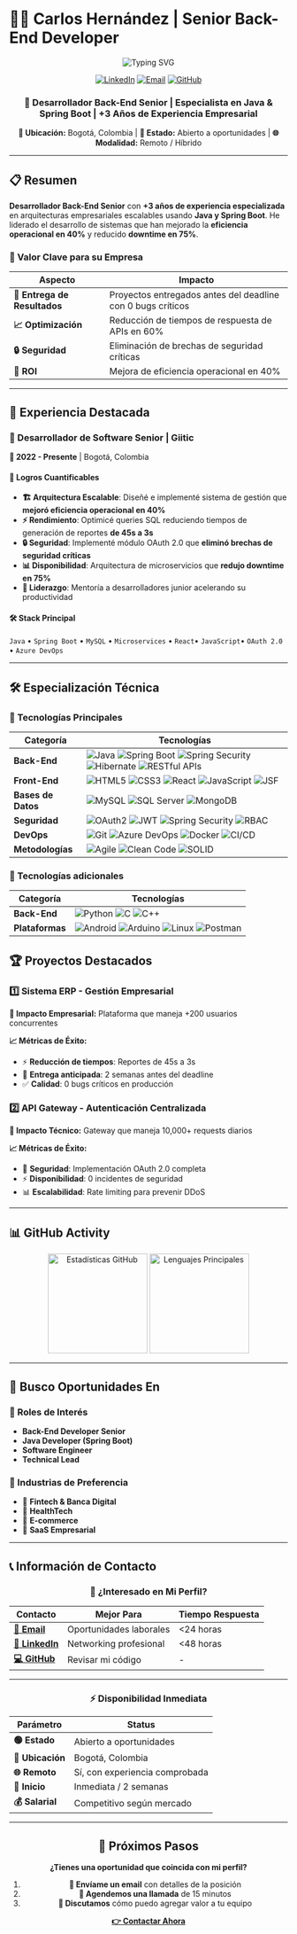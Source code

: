 # 👨‍💻 Carlos Hernández | Senior Back-End Developer

<div align="center">

![Typing SVG](https://readme-typing-svg.herokuapp.com?font=Fira+Code&weight=600&size=28&pause=1000&color=667EEA&center=true&vCenter=true&width=800&lines=Desarrollador+Back-End+Senior;Java+%7C+Spring+Boot+%7C+Microservicios;Construyendo+soluciones+seguras+y+escalables;M%C3%A1s+de+3+a%C3%B1os+de+experiencia+empresarial)

<p align="center">
  <a href="https://www.linkedin.com/in/carlosyhs/"><img src="https://img.shields.io/badge/LinkedIn-Contactar-0077B5?style=for-the-badge&logo=linkedin&logoColor=white" alt="LinkedIn"/></a>
  <a href="mailto:carlossanchez25fasa@gmail.com"><img src="https://img.shields.io/badge/Email-Disponible-D14836?style=for-the-badge&logo=gmail&logoColor=white" alt="Email"/></a>
  <a href="https://github.com/charlieyhs"><img src="https://img.shields.io/badge/Portfolio-Ver_Proyectos-100000?style=for-the-badge&logo=github&logoColor=white" alt="GitHub"/></a>
</p>

<h3>🚀 Desarrollador Back-End Senior | Especialista en Java & Spring Boot | +3 Años de Experiencia Empresarial</h3>

<p><strong>📍 Ubicación:</strong> Bogotá, Colombia | <strong>💼 Estado:</strong> Abierto a oportunidades | <strong>🌐 Modalidad:</strong> Remoto / Híbrido</p>

</div>

---

## 📋 Resumen

**Desarrollador Back-End Senior** con **+3 años de experiencia especializada** en arquitecturas empresariales escalables usando **Java y Spring Boot**. He liderado el desarrollo de sistemas que han mejorado la **eficiencia operacional en 40%** y reducido **downtime en 75%**.

### 🎯 Valor Clave para su Empresa

| Aspecto | Impacto |
|---------|---------|
| **🚀 Entrega de Resultados** | Proyectos entregados antes del deadline con 0 bugs críticos |
| **📈 Optimización** | Reducción de tiempos de respuesta de APIs en 60% |
| **🔒 Seguridad** | Eliminación de brechas de seguridad críticas |
| **💼 ROI** | Mejora de eficiencia operacional en 40% |

---

## 💼 Experiencia Destacada

### 🏢 Desarrollador de Software Senior | **Giitic**
**📅 2022 - Presente** | Bogotá, Colombia

#### 🎯 Logros Cuantificables

- **🏗️ Arquitectura Escalable**: Diseñé e implementé sistema de gestión que **mejoró eficiencia operacional en 40%**
- **⚡ Rendimiento**: Optimicé queries SQL reduciendo tiempos de generación de reportes **de 45s a 3s**
- **🔒 Seguridad**: Implementé módulo OAuth 2.0 que **eliminó brechas de seguridad críticas**
- **📊 Disponibilidad**: Arquitectura de microservicios que **redujo downtime en 75%**
- **👥 Liderazgo**: Mentoría a desarrolladores junior acelerando su productividad

#### 🛠️ Stack Principal
`Java` • `Spring Boot` • `MySQL` • `Microservices` • `React`• `JavaScript`• `OAuth 2.0` • `Azure DevOps`

---

## 🛠️ Especialización Técnica

### 🔧 Tecnologías Principales

| Categoría | Tecnologías |
|-----------|-------------|
| **Back-End** | <img src="https://img.shields.io/badge/Java-ED8B00?style=flat-square&logo=java&logoColor=white" alt="Java" /> <img src="https://img.shields.io/badge/Spring-6DB33F?style=flat-square&logo=spring&logoColor=white" alt="Spring Boot" /> <img src="https://img.shields.io/badge/Security-2F855A?style=flat-square" alt="Spring Security" /> <img src="https://img.shields.io/badge/Hibernate-78350F?style=flat-square" alt="Hibernate" /> <img src="https://img.shields.io/badge/REST-0EA5A6?style=flat-square" alt="RESTful APIs" /> |
| **Front-End** | <img src="https://img.shields.io/badge/HTML5-E34F26?style=flat-square&logo=html5&logoColor=white" alt="HTML5" /> <img src="https://img.shields.io/badge/CSS3-1572B6?style=flat-square&logo=css3&logoColor=white" alt="CSS3" /> <img src="https://img.shields.io/badge/React-61DAFB?style=flat-square&logo=react&logoColor=black" alt="React" /> <img src="https://img.shields.io/badge/JavaScript-F7DF1E?style=flat-square&logo=javascript&logoColor=black" alt="JavaScript" /> <img src="https://img.shields.io/badge/JSF-6B7280?style=flat-square" alt="JSF" /> |
| **Bases de Datos** | <img src="https://img.shields.io/badge/MySQL-005C84?style=flat-square&logo=mysql&logoColor=white" alt="MySQL" /> <img src="https://img.shields.io/badge/SQL_Server-CC2927?style=flat-square" alt="SQL Server" /> <img src="https://img.shields.io/badge/MongoDB-47A248?style=flat-square&logo=mongodb&logoColor=white" alt="MongoDB" /> |
| **Seguridad** | <img src="https://img.shields.io/badge/OAuth2-1F2937?style=flat-square" alt="OAuth2" /> <img src="https://img.shields.io/badge/JWT-111827?style=flat-square" alt="JWT" /> <img src="https://img.shields.io/badge/Spring_Security-6DB33F?style=flat-square" alt="Spring Security" /> <img src="https://img.shields.io/badge/RBAC-4C51BF?style=flat-square" alt="RBAC" /> |
| **DevOps** | <img src="https://img.shields.io/badge/Git-F05032?style=flat-square&logo=git&logoColor=white" alt="Git" /> <img src="https://img.shields.io/badge/Azure_DevOps-0089D6?style=flat-square&logo=microsoft-azure&logoColor=white" alt="Azure DevOps" /> <img src="https://img.shields.io/badge/Docker-2496ED?style=flat-square&logo=docker&logoColor=white" alt="Docker" /> <img src="https://img.shields.io/badge/CI%2FCD-111827?style=flat-square" alt="CI/CD" /> |
| **Metodologías** | <img src="https://img.shields.io/badge/Agile-FF7A59?style=flat-square" alt="Agile" /> <img src="https://img.shields.io/badge/Clean_Code-111827?style=flat-square" alt="Clean Code" /> <img src="https://img.shields.io/badge/SOLID-111827?style=flat-square" alt="SOLID" /> |

### 🔧 Tecnologías adicionales

| Categoría | Tecnologías |
|-----------|-------------|
| **Back-End** | <img src="https://img.shields.io/badge/Python-3776AB?style=flat-square&logo=python&logoColor=white" alt="Python" /> <img src="https://img.shields.io/badge/C-00599C?style=flat-square" alt="C" /> <img src="https://img.shields.io/badge/C%2B%2B-00599C?style=flat-square&logo=c%2B%2B" alt="C++" /> |
| **Plataformas** | <img src="https://img.shields.io/badge/Android-3DDC84?style=flat-square&logo=android&logoColor=white" alt="Android" /> <img src="https://img.shields.io/badge/Arduino-00979D?style=flat-square" alt="Arduino" /> <img src="https://img.shields.io/badge/Linux-FCC624?style=flat-square&logo=linux&logoColor=black" alt="Linux" /> <img src="https://img.shields.io/badge/Postman-FF6C37?style=flat-square&logo=postman&logoColor=white" alt="Postman" /> |



## 🏆 Proyectos Destacados

### 1️⃣ Sistema ERP - Gestión Empresarial
**🎯 Impacto Empresarial:** Plataforma que maneja +200 usuarios concurrentes

**📈 Métricas de Éxito:**
- ⚡ **Reducción de tiempos**: Reportes de 45s a 3s
- 🎯 **Entrega anticipada**: 2 semanas antes del deadline
- ✅ **Calidad**: 0 bugs críticos en producción

### 2️⃣ API Gateway - Autenticación Centralizada
**🎯 Impacto Técnico:** Gateway que maneja 10,000+ requests diarios

**📈 Métricas de Éxito:**
- 🔐 **Seguridad**: Implementación OAuth 2.0 completa
- ⚡ **Disponibilidad**: 0 incidentes de seguridad
- 📊 **Escalabilidad**: Rate limiting para prevenir DDoS

---

## 📊 GitHub Activity

<div align="center">
  <img height="180em" src="https://github-readme-stats.vercel.app/api?username=charlieyhs&show_icons=true&theme=tokyonight&hide_border=true&bg_color=0D1117&title_color=667EEA&icon_color=764BA2&text_color=FFFFFF&count_private=true&include_all_commits=true" alt="Estadísticas GitHub"/>
  <img height="180em" src="https://github-readme-stats.vercel.app/api/top-langs/?username=charlieyhs&layout=compact&theme=tokyonight&hide_border=true&bg_color=0D1117&title_color=667EEA&text_color=FFFFFF&langs_count=8" alt="Lenguajes Principales"/>
</div>

---

## 🎯 Busco Oportunidades En

### 💼 Roles de Interés
- **Back-End Developer Senior**
- **Java Developer (Spring Boot)**
- **Software Engineer**
- **Technical Lead**

### 🏢 Industrias de Preferencia
- 🏦 **Fintech & Banca Digital**
- 🏥 **HealthTech**
- 🛒 **E-commerce**
- 💼 **SaaS Empresarial**

---

## 📞 Información de Contacto

<div align="center">

### 🚀 ¿Interesado en Mi Perfil?

| Contacto | Mejor Para | Tiempo Respuesta |
|----------|------------|------------------|
| **[📧 Email](mailto:carlossanchez25fasa@gmail.com)** | Oportunidades laborales | <24 horas |
| **[💼 LinkedIn](https://www.linkedin.com/in/carlosyhs/)** | Networking profesional | <48 horas |
| **[💻 GitHub](https://github.com/charlieyhs)** | Revisar mi código | - |

---

### ⚡ Disponibilidad Inmediata

| Parámetro | Status |
|-----------|--------|
| **🟢 Estado** | Abierto a oportunidades |
| **📍 Ubicación** | Bogotá, Colombia |
| **🌐 Remoto** | Sí, con experiencia comprobada |
| **📅 Inicio** | Inmediata / 2 semanas |
| **💰 Salarial** | Competitivo según mercado |

---

## 🎯 Próximos Pasos

**¿Tienes una oportunidad que coincida con mi perfil?**

1. **📧 Envíame un email** con detalles de la posición
2. **📅 Agendemos una llamada** de 15 minutos
3. **💼 Discutamos** cómo puedo agregar valor a tu equipo

**[👉 Contactar Ahora](mailto:carlossanchez25fasa@gmail.com)**

